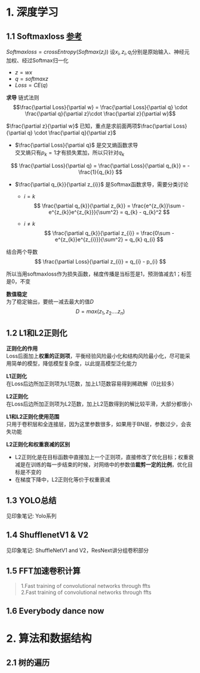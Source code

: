 # 1. 深度学习

## 1.1 Softmaxloss [参考](https://www.zhihu.com/search?type=content&q=softmax%E6%8E%A8%E5%AF%BC)

$Softmaxloss = crossEntropy(Softmax(z_{i}))$
设$x_{i}, z_{i}, q_{i}$分别是原始输入、神经元加权、经过Softmax归一化

- $z = wx$
- $q = softmaxz$
- $Loss = CE(q)$

**求导**  链式法则
$$\frac{\partial Loss}{\partial w} = \frac{\partial Loss}{\partial q} \cdot \frac{\partial q}{\partial z}\cdot \frac{\partial z}{\partial w}$$

$\frac{\partial z}{\partial w}$ 已知，重点是求前面两项$\frac{\partial Loss}{\partial q} \cdot \frac{\partial q}{\partial z}$

- $\frac{\partial Loss}{\partial q}$ 是交叉熵函数求导  
交叉熵只有$p_{k}=1$才有损失累加，所以只针对$q_{k}$

$$
\frac{\partial Loss}{\partial q} = \frac{\partial Loss}{\partial q_{k}} = -\frac{1}{q_{k}}
$$

- $\frac{\partial q_{k}}{\partial z_{i}}$ 是Softmax函数求导，需要分类讨论
  - $i = k$
    $$
    \frac{\partial q_{k}}{\partial z_{k}} = \frac{e^{z_{k}}\sum - e^{z_{k}}e^{z_{k}}}{\sum^2} = q_{k} - q_{k}^2
    $$
  
  - $i \neq k$
    $$
    \frac{\partial q_{k}}{\partial z_{i}} = \frac{0\sum - e^{z_{k}}e^{z_{i}}}{\sum^2} = q_{k} q_{i}
    $$

结合两个导数
$$
\frac{\partial Loss}{\partial z_{i}} = q_{i} - p_{i}
$$

所以当用softmaxloss作为损失函数，梯度传播是当标签是1，预测值减去1；标签是0，不变

**数值稳定**  
为了稳定输出，要统一减去最大的值$D$
$$
D = max(z_{1},z_{2}....z_{n})
$$

## 1.2 L1和L2正则化

**正则化的作用**  
Loss后面加上**权重的正则项**，平衡经验风险最小化和结构风险最小化，尽可能采用简单的模型，降低模型复杂度，以此提高模型泛化能力

**L1正则化**  
在Loss后边所加正则项为L1范数，加上L1范数容易得到稀疏解（0比较多）

**L2正则化**  
在Loss后边所加正则项为L2范数，加上L2范数得到的解比较平滑，大部分都很小

**L1和L2正则化使用范围**  
只用于卷积层和全连接层，因为这里参数很多，如果用于BN层，参数过少，会丧失功能

**L2正则化和权重衰减的区别**
- L2正则化是在目标函数中直接加上一个正则项，直接修改了优化目标；权重衰减是在训练的每一步结束的时候，对网络中的参数值**裁剪一定的比例**，优化目标是不变的
- 在梯度下降中，L2正则化等价于权重衰减

## 1.3 YOLO总结

见印象笔记: Yolo系列

## 1.4 ShufflenetV1 & V2

见印象笔记: ShuffleNetV1 and V2，ResNext讲分组卷积部分

## 1.5 FFT加速卷积计算

> 1.Fast training of convolutional networks through ffts  
> 2.Fast training
of convolutional networks through ffts

## 1.6 Everybody dance now

# 2. 算法和数据结构

## 2.1 树的遍历


